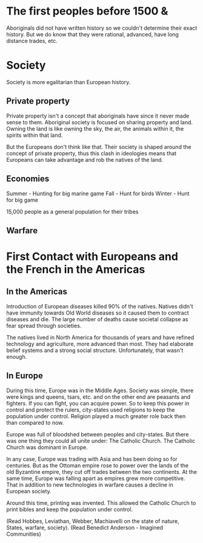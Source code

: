 # The first peoples before 1500 & 
Aboriginals did not have written history so we couldn't determine their exact history. But we do know that they were rational, advanced, have long distance trades, etc.
# Society
Society is more egalitarian than European history.
## Private property
Private property isn't a concept that aboriginals have since it never made sense to them. Aboriginal society is focused on sharing property and land. Owning the land is like owning the sky, the air, the animals within it, the spirits within that land.

But the Europeans don't think like that. Their society is shaped around the concept of private property, thus this clash in ideologies means that Europeans can take advantage and rob the natives of the land.
## Economies
Summer - Hunting for big marine game
Fall - Hunt for birds
Winter - Hunt for big game

15,000 people as a general population for their tribes
## Warfare

# First Contact with Europeans and the French in the Americas
## In the Americas
Introduction of European diseases killed 90% of the natives. Natives didn't have immunity towards Old World diseases so it caused them to contract diseases and die. The large number of deaths cause societal collapse as fear spread through societies. 

The natives lived in North America for thousands of years and have refined technology and agriculture, more advanced than most. They had elaborate belief systems and a strong social structure. Unfortunately, that wasn't enough.
## In Europe
During this time, Europe was in the Middle Ages. Society was simple, there were kings and queens, tsars, etc. and on the other end are peasants and fighters. If you can fight, you can acquire power. So to keep this power in control and protect the rulers, city-states used religions to keep the population under control. Religion played a much greater role back then than compared to now.

Europe was full of bloodshed between peoples and city-states. But there was one thing they could all unite under: The Catholic Church. The Catholic Church was dominant in Europe.

In any case, Europe was trading with Asia and has been doing so for centuries. But as the Ottoman empire rose to power over the lands of the old Byzantine empire, they cut off trades between the two continents. At the same time, Europe was falling apart as empires grew more competitive. That in addition to new technologies in warfare causes a decline in European society.

Around this time, printing was invented. This allowed the Catholic Church to print bibles and keep the population under control.

(Read Hobbes, Leviathan, Webber, Machiavelli on the state of nature, States, warfare, society).
(Read Benedict Anderson - Imagined Communities)
